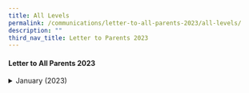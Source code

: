 ```yaml
---
title: All Levels
permalink: /communications/letter-to-all-parents-2023/all-levels/
description: ""
third_nav_title: Letter to Parents 2023
---
```




#### Letter to All Parents 2023

<details> <summary>January (2023)</summary><ul><li><a href="/files/Communications/Letters%20to%20All%20Parents%202023/Letters%20to%20all%20Parents/January/2023%20Start%20of%20Year%20Letter%20to%20Parents_Final.pdf">Welcome Letters to Parents/Guardians</a> (9 January 2023)</li>
<li><a href="/files/Communications/Letters%20to%20All%20Parents%202023/Primary%201/P1%20ict%20use.pdf">Primary 1 Use of ICT for Learning</a> (10 January 2023)</li>
<li><a href="/files/Communications/Letters%20to%20All%20Parents%202023/Primary%202/P2%20-%20P6%20use%20of%20ict.pdf">Primary 2 to Primary 6 Use of ICT for Learning</a> (10 January 2023)</li>
</ul></details>
